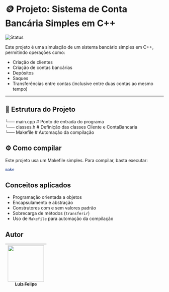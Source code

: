 # 🪙 Projeto: Sistema de Conta Bancária Simples em C++
![Status](http://img.shields.io/static/v1?label=STATUS&message=CONCLUÍDO&color=GREEN&style=for-the-badge)

Este projeto é uma simulação de um sistema bancário simples em C++, permitindo operações como:

- Criação de clientes
- Criação de contas bancárias
- Depósitos
- Saques
- Transferências entre contas (inclusive entre duas contas ao mesmo tempo)

---

## 🧾 Estrutura do Projeto
└── main.cpp # Ponto de entrada do programa  
└── classes.h # Definição das classes Cliente e ContaBancaria  
└── Makefile # Automação da compilação  

## ⚙️ Como compilar
Este projeto usa um Makefile simples. Para compilar, basta executar:

```bash
make
```

## Conceitos aplicados
- Programação orientada a objetos  
- Encapsulamento e abstração  
- Construtores com e sem valores padrão  
- Sobrecarga de métodos (```transferir```)  
- Uso de ```Makefile``` para automação da compilação  

## Autor

| [<img src="https://avatars.githubusercontent.com/u/169511919?v=4" width="115"><br><sub><b>Luiz Felipe</b></sub>](https://github.com/luzdrik) |
| :---: |

<br>

